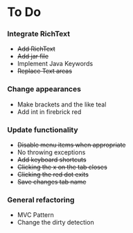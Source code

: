 # To Do

### Integrate RichText
* ~~Add RichText~~
* ~~Add jar file~~
* Implement Java Keywords
* ~~Replace Text areas~~

### Change appearances
* Make brackets and the like teal
* Add int in firebrick red

### Update functionality
* ~~Disable menu items when appropriate~~
* No throwing exceptions
* ~~Add keyboard shortcuts~~
* ~~Clicking the x on the tab closes~~
* ~~Clicking the red dot exits~~
* ~~Save changes tab name~~

### General refactoring
* MVC Pattern
* Change the dirty detection